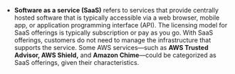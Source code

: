 * **Software as a service (SaaS)** refers to services that provide centrally hosted software that is typically accessible via a web browser, mobile app, or application programming interface (API). The licensing model for SaaS offerings is typically subscription or pay as you go. With SaaS offerings, customers do not need to manage the infrastructure that supports the service. Some AWS services—such as **AWS Trusted Advisor, AWS Shield,** and **Amazon Chime**—could be categorized as SaaS offerings, given their characteristics.